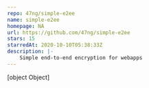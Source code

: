 ```yaml
---
repo: 47ng/simple-e2ee
name: simple-e2ee
homepage: NA
url: https://github.com/47ng/simple-e2ee
stars: 15
starredAt: 2020-10-10T05:38:33Z
description: |-
    Simple end-to-end encryption for webapps
---
```


[object Object]

